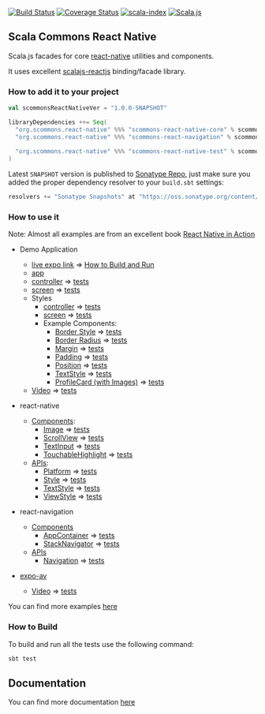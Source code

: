 
[![Build Status](https://travis-ci.org/scommons/scommons-react-native.svg?branch=master)](https://travis-ci.org/scommons/scommons-react-native)
[![Coverage Status](https://coveralls.io/repos/github/scommons/scommons-react-native/badge.svg?branch=master)](https://coveralls.io/github/scommons/scommons-react-native?branch=master)
[![scala-index](https://index.scala-lang.org/scommons/scommons-react-native/scommons-react-native-core/latest.svg)](https://index.scala-lang.org/scommons/scommons-react-native/scommons-react-native-core)
[![Scala.js](https://www.scala-js.org/assets/badges/scalajs-0.6.17.svg)](https://www.scala-js.org)

## Scala Commons React Native
Scala.js facades for core [react-native](https://facebook.github.io/react-native/docs/getting-started) utilities and components.

It uses excellent [scalajs-reactjs](https://github.com/shogowada/scalajs-reactjs) binding/facade library.

### How to add it to your project

```scala
val scommonsReactNativeVer = "1.0.0-SNAPSHOT"

libraryDependencies ++= Seq(
  "org.scommons.react-native" %%% "scommons-react-native-core" % scommonsReactNativeVer,
  "org.scommons.react-native" %%% "scommons-react-navigation" % scommonsReactNativeVer,
  
  "org.scommons.react-native" %%% "scommons-react-native-test" % scommonsReactNativeVer % "test"
)
```

Latest `SNAPSHOT` version is published to [Sonatype Repo](https://oss.sonatype.org/content/repositories/snapshots/org/scommons/), just make sure you added
the proper dependency resolver to your `build.sbt` settings:
```scala
resolvers += "Sonatype Snapshots" at "https://oss.sonatype.org/content/repositories/snapshots/"
```

### How to use it

Note: Almost all examples are from an excellent book [React Native in Action](https://github.com/dabit3/react-native-in-action)

* Demo Application
  * [live expo link](https://expo.io/@viktorpodzigun/showcase) => [How to Build and Run](showcase/README.md)
  * [app](showcase/src/main/scala/showcase/app/ShowcaseApp.scala)
  * [controller](showcase/src/main/scala/showcase/app/ShowcaseController.scala) => [tests](showcase/src/test/scala/showcase/app/ShowcaseControllerSpec.scala)
  * [screen](showcase/src/main/scala/showcase/app/ShowcaseScreen.scala) => [tests](showcase/src/test/scala/showcase/app/ShowcaseScreenSpec.scala)
  * Styles
    * [controller](showcase/src/main/scala/showcase/app/style/StylesScreenController.scala) => [tests](showcase/src/test/scala/showcase/app/style/StylesScreenControllerSpec.scala)
    * [screen](showcase/src/main/scala/showcase/app/style/StylesScreen.scala) => [tests](showcase/src/test/scala/showcase/app/style/StylesScreenSpec.scala)
    * Example Components:
      * [Border Style](showcase/src/main/scala/showcase/app/style/BorderStyleDemo.scala) => [tests](showcase/src/test/scala/showcase/app/style/BorderStyleDemoSpec.scala)
      * [Border Radius](showcase/src/main/scala/showcase/app/style/BorderRadiusDemo.scala) => [tests](showcase/src/test/scala/showcase/app/style/BorderRadiusDemoSpec.scala)
      * [Margin](showcase/src/main/scala/showcase/app/style/MarginStyleDemo.scala) => [tests](showcase/src/test/scala/showcase/app/style/MarginStyleDemoSpec.scala)
      * [Padding](showcase/src/main/scala/showcase/app/style/PaddingStyleDemo.scala) => [tests](showcase/src/test/scala/showcase/app/style/PaddingStyleDemoSpec.scala)
      * [Position](showcase/src/main/scala/showcase/app/style/PositionStyleDemo.scala) => [tests](showcase/src/test/scala/showcase/app/style/PositionStyleDemoSpec.scala)
      * [TextStyle](showcase/src/main/scala/showcase/app/style/TextStyleDemo.scala) => [tests](showcase/src/test/scala/showcase/app/style/TextStyleDemoSpec.scala)
      * [ProfileCard (with Images)](showcase/src/main/scala/showcase/app/style/ProfileCard.scala) => [tests](showcase/src/test/scala/showcase/app/style/ProfileCardSpec.scala)
  * [Video](showcase/src/main/scala/showcase/app/video/VideoDemo.scala) => [tests](showcase/src/test/scala/showcase/app/video/VideoDemoSpec.scala)

* react-native
  * [Components](https://facebook.github.io/react-native/docs/activityindicator):
    * [Image](showcase/src/main/scala/showcase/ImageDemo.scala) => [tests](showcase/src/test/scala/showcase/ImageDemoSpec.scala)
    * [ScrollView](showcase/src/main/scala/showcase/ScrollViewDemo.scala) => [tests](showcase/src/test/scala/showcase/ScrollViewDemoSpec.scala)
    * [TextInput](showcase/src/main/scala/showcase/TextInputDemo.scala) => [tests](showcase/src/test/scala/showcase/TextInputDemoSpec.scala)
    * [TouchableHighlight](showcase/src/main/scala/showcase/TouchableHighlightDemo.scala) => [tests](showcase/src/test/scala/showcase/TouchableHighlightDemoSpec.scala)
  * [APIs](https://facebook.github.io/react-native/docs/accessibilityinfo):
    * [Platform](showcase/src/main/scala/showcase/PlatformDemo.scala) => [tests](showcase/src/test/scala/showcase/PlatformDemoSpec.scala)
    * [Style](showcase/src/main/scala/showcase/StyleDemo.scala) => [tests](showcase/src/test/scala/showcase/StyleDemoSpec.scala)
    * [TextStyle](showcase/src/main/scala/showcase/TextStyleDemo.scala) => [tests](showcase/src/test/scala/showcase/TextStyleDemoSpec.scala)
    * [ViewStyle](showcase/src/main/scala/showcase/ViewStyleDemo.scala) => [tests](showcase/src/test/scala/showcase/ViewStyleDemoSpec.scala)

* react-navigation
  * [Components](https://reactnavigation.org/docs/en/hello-react-navigation.html)
    * [AppContainer](showcase/src/main/scala/showcase/navigation/ReactNavigationDemo.scala) => [tests](showcase/src/test/scala/showcase/navigation/ReactNavigationDemoSpec.scala)
    * [StackNavigator](showcase/src/main/scala/showcase/navigation/ReactNavigationStackDemo.scala) => [tests](showcase/src/test/scala/showcase/navigation/ReactNavigationStackDemoSpec.scala)
  * [APIs](https://reactnavigation.org/docs/en/navigation-prop.html)
    * [Navigation](navigation/src/main/scala/scommons/react/navigation/Navigation.scala) => [tests](navigation/src/test/scala/scommons/react/navigation/NavigationSpec.scala)

* [expo-av](https://docs.expo.io/versions/latest/sdk/video/)
  * [Video](showcase/src/main/scala/showcase/app/video/VideoDemo.scala) => [tests](showcase/src/test/scala/showcase/app/video/VideoDemoSpec.scala)

You can find more examples [here](https://github.com/scommons/scommons-examples-mobile)

### How to Build

To build and run all the tests use the following command:
```bash
sbt test
```

## Documentation

You can find more documentation [here](https://scommons.org)
